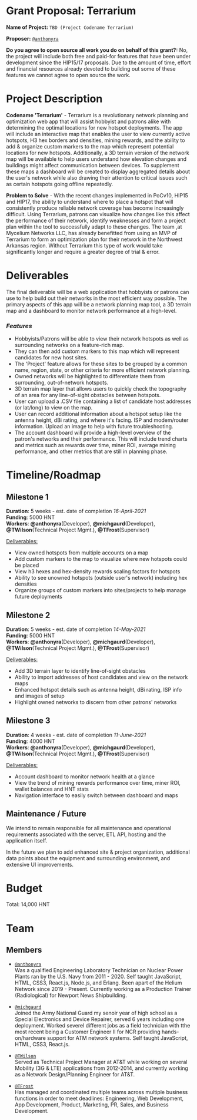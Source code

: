 # Grant Proposal: Terrarium

**Name of Project:** `TBD (Project Codename Terrarium)`

**Proposer:** [`@anthonyra`](https://github.com/anthonyra)

**Do you agree to open source all work you do on behalf of this grant?:** 
No, the project will include both free and paid-for features that have been under development since the HIP15/17 proposals. Due to the amount of time, effort and financial resources already devoted to building out some of these features we cannot agree to open source the work.

# Project Description

**Codename 'Terrarium'** - Terrarium is a revolutionary network planning and optimization web app that will assist hobbyist and patrons alike with determining the optimal locations for new hotspot deployments. The app will include an interactive map that enables the user to view currently active hotspots, H3 hex borders and densities, mining rewards, and the ability to add & organize custom markers to the map which represent potential locations for new hotspots. Additionally, a 3D terrain version of the network map will be available to help users understand how elevation changes and buildings might affect communication between devices. To supplement these maps a dashboard will be created to display aggregated details about the user's network while also drawing their attention to critical issues such as certain hotspots going offline repeatedly.

**Problem to Solve** - With the recent changes implemented in PoCv10, HIP15 and HIP17, the ability to understand where to place a hotspot that will consistently produce reliable network coverage has become increasingly difficult. Using Terrarium, patrons can visualize how changes like this affect the performance of their network, identify weaknesses and form a project plan within the tool to successfully adapt to these changes. The team ,at Mycelium Networks LLC, has already benefitted from using an MVP of Terrarium to form an optimization plan for their network in the Northwest Arkansas region. Without Terrarium this type of work would take significantly longer and require a greater degree of trial & error.


# Deliverables
The final deliverable will be a web application that hobbyists or patrons can use to help build out their networks in the most efficient way possible. The primary aspects of this app will be a network planning map tool, a 3D terrain map and a dashboard to monitor network performance at a high-level.


### *Features*
- Hobbyists/Patrons will be able to view their network hotspots as well as surrounding networks on a feature-rich map.
- They can then add custom markers to this map which will represent candidates for new host sites.
- The 'Project' feature allows for these sites to be grouped by a common name, region, state, or other criteria for more efficient network planning.
- Owned networks will be highlighted to differentiate them from surrounding, out-of-network hotspots.
- 3D terrain map layer that allows users to quickly check the topography of an area for any line-of-sight obstacles between hotspots.
- User can upload a .CSV file containing a list of candidate host addresses (or lat/long) to view on the map.
- User can record additional information about a hotspot setup like the antenna height, dBi rating, and where it's facing. ISP and modem/router information. Upload an image to help with future troubleshooting.
- The account dashboard will provide a high-level overview of the patron's networks and their performance. This will include trend charts and metrics such as rewards over time, miner ROI, average mining performance, and other metrics that are still in planning phase.

# Timeline/Roadmap

## **Milestone 1**
**Duration**: 5 weeks - est. date of completion *16-April-2021*  
**Funding**: 5000 HNT  
**Workers**: **@anthonyra**(Developer), **@michgaurd**(Developer), **@TWilson**(Technical Project Mgmt.), **@TFrost**(Supervisor)  

<ins>Deliverables:</ins>
- View owned hotspots from multiple accounts on a map
- Add custom markers to the map to visualize where new hotspots could be placed
- View h3 hexes and hex-density rewards scaling factors for hotspots
- Ability to see unowned hotspots (outside user's network) including hex densities
- Organize groups of custom markers into sites/projects to help manage future deployments  
  

## **Milestone 2**
**Duration**: 5 weeks - est. date of completion *14-May-2021*  
**Funding**: 5000 HNT  
**Workers**: **@anthonyra**(Developer), **@michgaurd**(Developer), **@TWilson**(Technical Project Mgmt.), **@TFrost**(Supervisor)  

<ins>Deliverables:</ins>  
- Add 3D terrain layer to identify line-of-sight obstacles
- Ability to import addresses of host candidates and view on the network maps
- Enhanced hotspot details such as antenna height, dBi rating, ISP info and images of setup
- Highlight owned networks to discern from other patrons' networks  

## **Milestone 3**
**Duration**: 4 weeks - est. date of completion *11-June-2021*  
**Funding**: 4000 HNT  
**Workers**: **@anthonyra**(Developer), **@michgaurd**(Developer), **@TWilson**(Technical Project Mgmt.), **@TFrost**(Supervisor)  

<ins>Deliverables:</ins>  
- Account dashboard to monitor network health at a glance
- View the trend of mining rewards performance over time, miner ROI, wallet balances and HNT stats
- Navigation interface to easily switch between dashboard and maps  
  
## Maintenance / Future

We intend to remain responsible for all maintenance and operational requirements associated with the server, ETL API, hosting and the application itself.

In the future we plan to add enhanced site & project organization, additional data points about the equipment and surrounding environment, and extensive UI improvements.  

# Budget

Total: 14,000 HNT  

# Team

## Members

- [`@anthonyra`](https://github.com/anthonyra)  
    Was a qualified Engineering Laboratory Technician on Nuclear Power Plants ran by the U.S. Navy from 2011 - 2020. Self taught JavaScript, HTML, CSS3, React.js, Node.js, and Erlang. Been apart of the Helium Network since 2019 - Present. Currently working as a Production Trainer (Radiological) for Newport News Shipbuilding.

- [`@michgaurd`](https://github.com/michguard)  
    Joined the Army National Guard my senoir year of high school as a Special Electronics and Device Repairer, served 6 years including one deployment. Worked severel different jobs as a field technician with tthe most recent being a Customer Engineer II for NCR providing hands-on/hardware support for ATM network systems. Self taught JavaScript, HTML, CSS3, React.js.

- [`@TWilson`](https://www.linkedin.com/in/tylerwilson2012/)  
    Served as Technical Project Manager at AT&T while working on several Mobility (3G & LTE) applications from 2012-2014, and currently working as a Network Design/Planning Engineer for AT&T.

- [`@TFrost`](https://github.com/tfrost)  
    Has managed and coordinated multiple teams across multiple business functions in order to meet deadlines: Engineering, Web Development, App Development, Product, Marketing, PR, Sales, and Business Development.